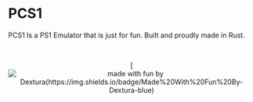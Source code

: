 # PCS1
PCS1 Is a PS1 Emulator that is just for fun. Built and proudly made in Rust.

<div align="center">
<br />

[![made with fun by Dextura(https://img.shields.io/badge/Made%20With%20Fun%20By-Dextura-blue)](https://github.com/Dextura)

</div>
